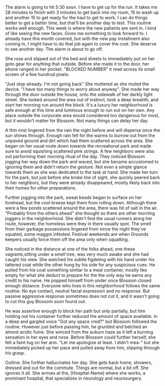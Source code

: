 The alarm is going to hit 5:30 soon. I have to get up for the run. It takes me 28 minutes to finish with 3 minutes to get back into my room, 15 to wash up and another 15 to get ready for the haul to get to work. I can do things better to get a better time, but that’ll be another day to test. This routine works well enough. This week is where the new patients are sent in. I kind of like seeing the new faces. Gives me something to look forward to. I already have this month covered, but with the new pay installment also coming in, I might have to do that job again to cover the cost. She deserve to see another day. The alarm is about to go off.

She rose and slipped out of the bed and sheets to immediately put on her goto gear for anything that outside. Before she made it to the door, her phone ranged in her pocket. "BLOCKED NUMBER"  it read across its small screen of a few hundrud pixels. 

"Just stop already. I'm not going back" She muttered as she muted the device. "I have too many things to worry about anyway". She made her way through the door outside the house, onto the sidewalk of her darkly light street. She looked around the area out of instinct, took a deep breahth, and start her morning run around the block. It's a luxury her neighborhood is safe enough at this time and luminous enough to run out on her own. Any place outside the corporate area would considered too dangerous for most, but it wouldn't matter for Blossom. Not many things can delay her day. 

A thin mist lingered from the rain the night before and will disperse once the sun shines through. Enough rain fell for the warms to burrow out from the unpaved ground and dirt which had them scattered across the area. She began on her usual route down towards the recreational park and made sure to avoid squishing scattered pink strings. A few neighbors were also out performing their morning ritual of the day. They noticed Blossom jogging her way down the park and waved, but she became accustomed to ignoring them and didn't return the gesture. Not even a simple glance towards them as she was dedicated to the task at hand. She made her turn for the park, but just before she broke line of sight, she quickly peered back to her neighbors, but they were already disappeared, mostly likely back into their homes for other preparations. 

Further jogging into the park, sweat beads began to surface on her forehead, but the cool breeze kept them from rolling down. Although there were a few ponds scattered around the area, there was hit of salt in the air. "Probably from the others ahead" she thought as there are other morning joggers in the neighborhood. She didn't find the usual runners along her route, however, the homeless were they in there usually spot. The smell from their garbage possessions lingered from since the night they've squated, some maggot infested. Festival weekends are when Grounds keepers usually force them off the area only when squatting. 

She noticed in the distance at one of the folks ahead, one these vagrants,sitting under a smell tree, was very much awake and she had caught his view. She watched his subtle figdeting with his hand under his tattered coat while the other hung by his side for any suspicious cues. He pulled from his coat something simliar to a meal container, mostly like empty for what she deduct to prepare for the the only way he earns any credit to his name. He popped himself from under once Blossom closed enough distance. Everyone who lives in this neighborhood follows the same routine. No eye contact, neutral facial expression and no response. But passive aggressive response sometimes does not cut it, and it wasn't going to cut this guy Blossom soon found out. 

He was assertive enough to block her path but only partially, but him holding out his container further reduced the amount of space available. In a deep and gargled voice "Got any space cred?" but Blossom followed the routine. However just before passing him, he gruntled and belched an almost acidic fume. She winced from the auburn haze as it left a burning sensation in her eyes and nose. Before Blossom could further herself, she felt a faint tug on her arm. "Let me apologize at least. I didn't mea-" but she immediately picked up her pace and pulled away from him, slipping through his grasp. 



Outline: She further hallucinates her day. She gets back home, showers, dressed and out for the commute. Things are normal, but a bit off. She ignores it all. She arrives at the, [Hospital-Name] where she works, a prominant hospital, that specializes in neurology and neurosurgery. 